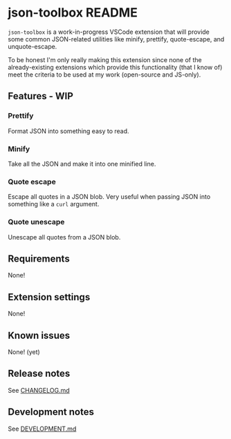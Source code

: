 # json-toolbox README

`json-toolbox` is a work-in-progress VSCode extension that will provide some
common JSON-related utilities like minify, prettify, quote-escape,
and unquote-escape.

To be honest I'm only really making this extension since none of the
already-existing extensions which provide this functionality (that I know of)
meet the criteria to be used at my work (open-source and JS-only).


## Features - WIP

### Prettify
Format JSON into something easy to read.

### Minify
Take all the JSON and make it into one minified line.

### Quote escape
Escape all quotes in a JSON blob. Very useful when passing JSON into something
like a `curl` argument.

### Quote unescape
Unescape all quotes from a JSON blob.


## Requirements

None!


## Extension settings

None!


## Known issues

None! (yet)


## Release notes

See [CHANGELOG.md](https://github.com/gspetrou/json-toolbox/blob/main/CHANGELOG.md)


## Development notes

See [DEVELOPMENT.md](https://github.com/gspetrou/json-toolbox/blob/main/DEVELOPMENT.md)
